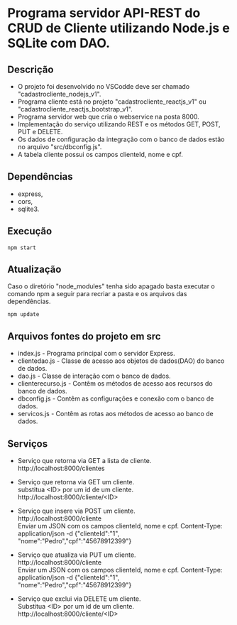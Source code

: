 # Programa servidor API-REST do CRUD de Cliente utilizando Node.js e SQLite com DAO.

## Descrição
- O projeto foi desenvolvido no VSCodde deve ser chamado "cadastrocliente_nodejs_v1".
- Programa cliente está no projeto "cadastrocliente_reactjs_v1" ou "cadastrocliente_reactjs_bootstrap_v1".
- Programa servidor web que cria o webservice na posta 8000.
- Implementação do serviço utilizando REST e os métodos GET, POST, PUT e DELETE.
- Os dados de configuração da integração com o banco de dados estão no arquivo "src/dbconfig.js".
- A tabela cliente possui os campos clienteId, nome e cpf.

## Dependências
- express,
- cors,
- sqlite3.

## Execução
   <pre><code>npm start</code></pre>

## Atualização
   Caso o diretório "node_modules" tenha sido apagado basta executar o comando npm a seguir para recriar a pasta e os arquivos das dependências.
   <pre><code>npm update</code></pre>   

## Arquivos fontes do projeto em src
- index.js - Programa principal com o servidor Express.
- clientedao.js - Classe de acesso aos objetos de dados(DAO) do banco de dados.
- dao.js - Classe de interação com o banco de dados.
- clienterecurso.js - Contêm os métodos de acesso aos recursos do banco de dados.
- dbconfig.js - Contêm as configurações e conexão com o banco de dados.
- servicos.js - Contêm as rotas aos métodos de acesso ao banco de dados.

## Serviços
- Serviço que retorna via GET a lista de cliente.<br>
    http://localhost:8000/clientes

- Serviço que retorna via GET um cliente.<br>
    substitua \<ID\> por um id de um cliente.<br>
    http://localhost:8000/cliente/<ID\>

- Serviço que insere via POST um cliente.<br>
    http://localhost:8000/cliente<br>
    Enviar um JSON com os campos clienteId, nome e cpf.
    Content-Type: application/json -d {"clienteId":"1", "nome":"Pedro","cpf":"45678912399"}

- Serviço que atualiza via PUT um cliente.<br>
    http://localhost:8000/cliente<br>
    Enviar um JSON com os campos clienteId, nome e cpf.
    Content-Type: application/json -d {"clienteId":"1", "nome":"Pedro","cpf":"45678912399"}
    
- Serviço que exclui via DELETE um cliente.<br>
    Substitua \<ID\> por um id de um cliente.<br>
    http://localhost:8000/cliente/<ID\>